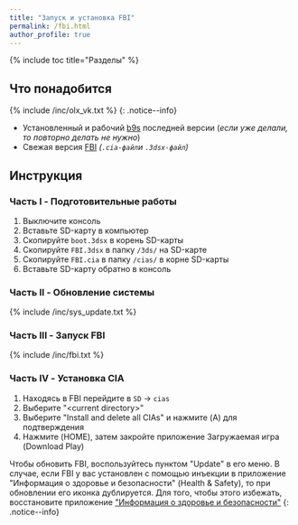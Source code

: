 ```yaml
---
title: "Запуск и установка FBI"
permalink: /fbi.html
author_profile: true
---
```

{% include toc title="Разделы" %}

## Что понадобится

{% include /inc/olx_vk.txt %}
{: .notice--info}

* Установленный и рабочий [b9s](updating-b9s) последней версии (*если уже делали, то повторно делать не нужно*)
* Свежая версия [FBI](https://github.com/Steveice10/FBI/releases/latest) *(`.cia-файл`и `.3dsx-файл`)*

## Инструкция

### Часть I - Подготовительные работы

1. Выключите консоль
1. Вставьте SD-карту в компьютер
1. Скопируйте `boot.3dsx` в корень SD-карты
1. Скопируйте `FBI.3dsx` в папку `/3ds/` на SD-карте
1. Скопируйте `FBI.cia` в папку `/cias/` в корне SD-карты
1. Вставьте SD-карту обратно в консоль

### Часть II - Обновление системы

{% include /inc/sys_update.txt %}

### Часть III - Запуск FBI

{% include /inc/fbi.txt %}

### Часть IV - Установка CIA

1. Находясь в FBI перейдите в `SD` -> `cias`
1. Выберите "\<current directory>"
1. Выберите "Install and delete all CIAs" и нажмите (A) для подтверждения
1. Нажмите (HOME), затем закройте приложение Загружаемая игра (Download Play)

Чтобы обновить FBI, воспользуйтесь пунктом "Update" в его меню. В случае, если FBI у вас установлен с помощью инъекции в приложение "Информация о здоровье и безопасности" (Health & Safety), то при обновлении его иконка дублируется. Для того, чтобы этого избежать, восстановите приложение ["Информация о здоровье и безопасности"](https://3ds.customfw.xyz/godmode9-usage#восстановление-приложения-информация-о-здоровье-и-безопасности)
{: .notice--info}
